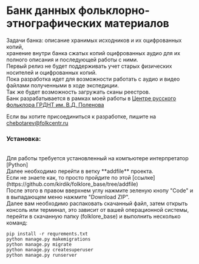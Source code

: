 # Банк данных фольклорно-этнографических материалов
Задачи банка: описание хранимых исходников и их оцифрованных копий, <br>
хранение внутри банка сжатых копий оцифрованных аудио для их полного описания и последующей работы с ними. <br>
Первый релиз не будет поддерживать учет старых физических носителей и оцифрованных копий. <br>
Пока разработка идет для возможности работать с аудио и видео файлами полученными в ходе экспедиции.<br>
Так же будет возможность загружать сканы реестров.<br>
Банк разрабатывается в рамках моей работы в [Центре русского фольклора ГРДНТ им. В.Д. Поленова](http://folkcentr.ru)<br>

Если вы хотите присоединиться к разработке, пишите на chebotarev@folkcentr.ru

### Установка:
<br>
Для работы требуется установленный на компьютере интерпретатор [Python]<br>
Далее необходимо перейти в ветку **addfile** проекта.<br>
Если не знаете как, то просто пройдите по этой [ссылке](https://github.com/kirdik/folklore_base/tree/addfile)<br>
После этого в правом вверхнем углу нажмите зеленую кнопу "Code" и в выпадающем меню нажмите "Download ZIP". <br>
Далее вам необходимо распаковать скачанный файл, затем открыть консоль или терминал, это зависит от вашей операционной системы, перейти в скачанную папку (folklore_base) и выполнить несколько команд:<br>

```
pip install -r requrements.txt
python manage.py makemigrations
python manage.py migrate
python manage.py createsuperuser
python manage.py runserver

```
[Python]:https://www.python.org
